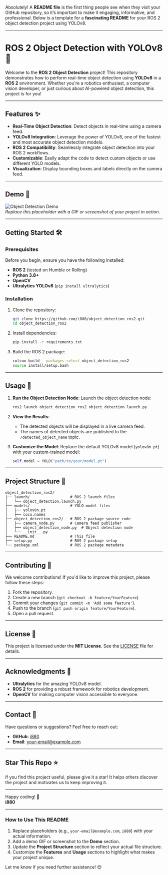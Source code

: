 Absolutely! A **README file** is the first thing people see when they visit your GitHub repository, so it’s important to make it engaging, informative, and professional. Below is a template for a **fascinating README** for your ROS 2 object detection project using YOLOv8.

---

# **ROS 2 Object Detection with YOLOv8** 🚀

Welcome to the **ROS 2 Object Detection** project! This repository demonstrates how to perform real-time object detection using **YOLOv8** in a **ROS 2** environment. Whether you're a robotics enthusiast, a computer vision developer, or just curious about AI-powered object detection, this project is for you!

---

## **Features** ✨

- **Real-Time Object Detection**: Detect objects in real-time using a camera feed.
- **YOLOv8 Integration**: Leverage the power of YOLOv8, one of the fastest and most accurate object detection models.
- **ROS 2 Compatibility**: Seamlessly integrate object detection into your ROS 2 workflows.
- **Customizable**: Easily adapt the code to detect custom objects or use different YOLO models.
- **Visualization**: Display bounding boxes and labels directly on the camera feed.

---

## **Demo** 🎥

![Object Detection Demo](https://via.placeholder.com/800x400.png?text=Object+Detection+Demo)  
*Replace this placeholder with a GIF or screenshot of your project in action.*

---

## **Getting Started** 🛠️

### **Prerequisites**
Before you begin, ensure you have the following installed:
- **ROS 2** (tested on Humble or Rolling)
- **Python 3.8+**
- **OpenCV**
- **Ultralytics YOLOv8** (`pip install ultralytics`)

### **Installation**
1. Clone the repository:
   ```bash
   git clone https://github.com/i880/object_detection_ros2.git
   cd object_detection_ros2
   ```

2. Install dependencies:
   ```bash
   pip install -r requirements.txt
   ```

3. Build the ROS 2 package:
   ```bash
   colcon build --packages-select object_detection_ros2
   source install/setup.bash
   ```

---

## **Usage** 🚦

1. **Run the Object Detection Node**:
   Launch the object detection node:
   ```bash
   ros2 launch object_detection_ros2 object_detection.launch.py
   ```

2. **View the Results**:
   - The detected objects will be displayed in a live camera feed.
   - The names of detected objects are published to the `/detected_object_name` topic.

3. **Customize the Model**:
   Replace the default YOLOv8 model (`yolov8n.pt`) with your custom-trained model:
   ```python
   self.model = YOLO("path/to/your/model.pt")
   ```

---

## **Project Structure** 📂

```
object_detection_ros2/
├── launch/                  # ROS 2 launch files
│   └── object_detection.launch.py
├── models/                  # YOLO model files
│   ├── yolov8n.pt
│   ├── coco.names
├── object_detection_ros2/   # ROS 2 package source code
│   ├── camera_node.py       # Camera feed publisher
│   ├── object_detection_node.py  # Object detection node
│   └── __init__.py
├── README.md                # This file
├── setup.py                 # ROS 2 package setup
└── package.xml              # ROS 2 package metadata
```

---

## **Contributing** 🤝

We welcome contributions! If you'd like to improve this project, please follow these steps:
1. Fork the repository.
2. Create a new branch (`git checkout -b feature/YourFeature`).
3. Commit your changes (`git commit -m 'Add some feature'`).
4. Push to the branch (`git push origin feature/YourFeature`).
5. Open a pull request.

---

## **License** 📜

This project is licensed under the **MIT License**. See the [LICENSE](LICENSE) file for details.

---

## **Acknowledgments** 🙏

- **Ultralytics** for the amazing YOLOv8 model.
- **ROS 2** for providing a robust framework for robotics development.
- **OpenCV** for making computer vision accessible to everyone.

---

## **Contact** 📧

Have questions or suggestions? Feel free to reach out:
- **GitHub**: [i880](https://github.com/i880)
- **Email**: your-email@example.com

---

## **Star This Repo** ⭐

If you find this project useful, please give it a star! It helps others discover the project and motivates us to keep improving it.

---

Happy coding! 🚀  
**i880**

---

### **How to Use This README**
1. Replace placeholders (e.g., `your-email@example.com`, `i880`) with your actual information.
2. Add a demo GIF or screenshot to the **Demo** section.
3. Update the **Project Structure** section to reflect your actual file structure.
4. Customize the **Features** and **Usage** sections to highlight what makes your project unique.

Let me know if you need further assistance! 😊
